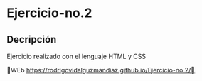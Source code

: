 # Ejercicio-no.2

## Decripción
Ejercicio realizado con el lenguaje HTML y CSS

 WEb https://rodrigovidalguzmandiaz.github.io/Ejercicio-no.2/
